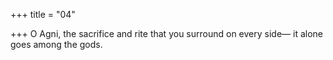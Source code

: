 +++
title = "04"

+++
O Agni, the sacrifice and rite that you surround on every side—
it alone goes among the gods.